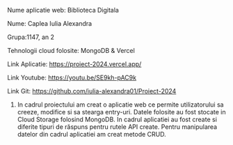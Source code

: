 Nume aplicatie web: Biblioteca Digitala

Nume: Caplea Iulia Alexandra 

Grupa:1147, an 2

Tehnologii cloud folosite: MongoDB & Vercel

Link Aplicatie: https://proiect-2024.vercel.app/

Link Youtube: https://youtu.be/SE9kh-pAC9k

Link Git: https://github.com/iulia-alexandra01/Proiect-2024

1. In cadrul proiectului am creat o aplicatie web ce permite utilizatorului sa creeze, modifice si sa stearga entry-uri.
   Datele folosite au fost stocate in Cloud Storage folosind MongoDB.
   In cadrul aplicatiei au fost create si diferite tipuri de răspuns pentru rutele API create.
   Pentru manipularea datelor din cadrul aplicatiei am creat metode CRUD.

